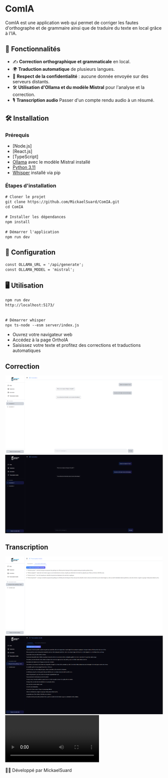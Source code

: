 # ComIA

ComIA est une application web qui permet de corriger les fautes d'orthographe et de grammaire ainsi que de traduire du texte en local grâce à l'IA.

## 🚀 Fonctionnalités

- ✍️ **Correction orthographique et grammaticale** en local.
- 🌍 **Traduction automatique** de plusieurs langues.
- 🔐 **Respect de la confidentialité** : aucune donnée envoyée sur des serveurs distants.
- 🛠 **Utilisation d'Ollama et du modèle Mistral** pour l'analyse et la correction.
- 🎙️ **Transcription audio** Passer d'un compte rendu audio à un résumé.  

## 🛠️ Installation

### Prérequis
- [Node.js]
- [React.js]
- [TypeScript]
- [Ollama](https://ollama.ai/) avec le modèle Mistral installé
- [Python 3.11](https://www.python.org/downloads/release/python-3119/)
- [Whisper](https://github.com/openai/whisper) installé via pip

### Étapes d'installation
```
# Cloner le projet
git clone https://github.com/MickaelSuard/ComIA.git
cd ComIA

# Installer les dépendances
npm install

# Démarrer l'application
npm run dev
```

## 🔧️ Configuration
```
const OLLAMA_URL = '/api/generate';
const OLLAMA_MODEL = 'mistral';
```

## 🖥️ Utilisation
```
npm run dev
http://localhost:5173/


# Démarrer whisper
npx ts-node --esm server/index.js
```
- Ouvrez votre navigateur web
- Accédez à la page OrthoIA
- Saisissez votre texte et profitez des corrections et traductions automatiques


## Correction
![Correction Screenshot](/src/public/white-correction.png)
![Correction Screenshot](/src/public/dark-correction.png)

## Transcription
![Transcription Screenshot](/src/public/white-transcription.png)
![Transcription Screenshot](/src/public/dark-transcription.png)
![Transcription Video](/src/public/Transcription.mp4)

👨‍💻 Développé par MickaelSuard